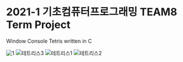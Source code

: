 # 2021-1 기초컴퓨터프로그래밍 TEAM8 Term Project

Window Console Tetris written in C

![1](https://user-images.githubusercontent.com/83588265/202445644-232a2cd2-ef10-464a-b6e5-b9cf97d0b0d2.PNG)
![테트리스3](https://user-images.githubusercontent.com/83588265/202445645-172063e3-ef17-4430-becf-553079e65d85.PNG)
![테트리스1](https://user-images.githubusercontent.com/83588265/202445646-da435008-69f0-4601-a1ee-4a3702a70a67.PNG)
![테트리스2](https://user-images.githubusercontent.com/83588265/202445648-f0e360ad-cb6f-45b9-86de-5421cd08f11d.PNG)
